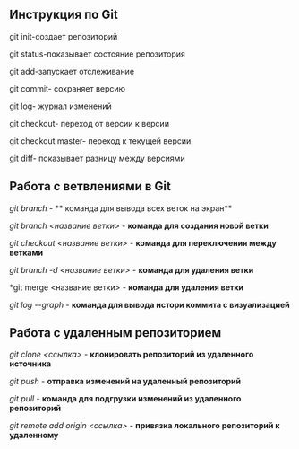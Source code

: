 ## Инструкция по Git

git init-создает репозиторий

git status-показывает состояние репозитория

git add-запускает отслеживание

git commit- сохраняет версию

git log- журнал изменений

git checkout- переход от версии к версии

git checkout master- переход к текущей версии.

git diff- показывает разницу между версиями



## Работа с ветвлениями в Git

*git branch* - ** команда для вывода всех веток на экран**

*git branch <название ветки>* - **команда для создания новой ветки**

*git checkout <название ветки>* - **команда для переключения между ветками**

*git branch -d <название ветки>* - **команда для удаления ветки**

*git merge <название ветки> - **команда для удаления ветки**

*git log --graph* - **команда для вывода истори коммита с визуализацией**

## Работа с удаленным репозиторием

*git clone <ссылка>* - **клонировать репозиторий из удаленного источника**

*git push* - **отправка изменений на удаленный репозиторий**

*git pull* - **команда для подгрузки изменений из удаленного репозиторий**

*git remote add origin <ссылка>* - **привязка локального репозиторий к удаленному**
